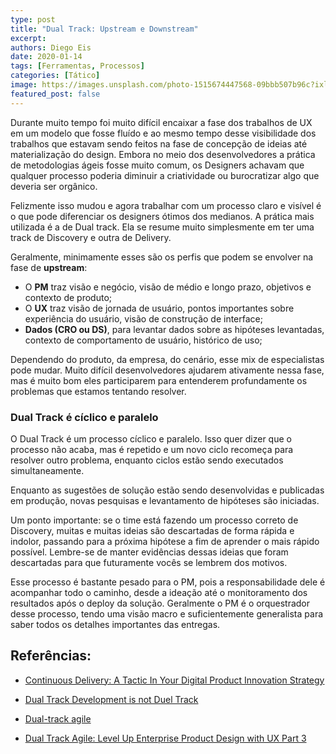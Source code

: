 ```yaml
---
type: post
title: "Dual Track: Upstream e Downstream"
excerpt: 
authors: Diego Eis
date: 2020-01-14
tags: [Ferramentas, Processos]
categories: [Tático]
image: https://images.unsplash.com/photo-1515674447568-09bbb507b96c?ixlib=rb-1.2.1&ixid=eyJhcHBfaWQiOjEyMDd9&auto=format&fit=crop&w=2797&q=80
featured_post: false
---
```


Durante muito tempo foi muito difícil encaixar a fase dos trabalhos de
UX em um modelo que fosse fluído e ao mesmo tempo desse visibilidade dos
trabalhos que estavam sendo feitos na fase de concepção de ideias até
materialização do design. Embora no meio dos desenvolvedores a prática
de metodologias ágeis fosse muito comum, os Designers achavam que
qualquer processo poderia diminuir a criatividade ou burocratizar algo
que deveria ser orgânico.

Felizmente isso mudou e agora trabalhar com um processo claro e visível
é o que pode diferenciar os designers ótimos dos medianos. A prática
mais utilizada é a de Dual track. Ela se resume muito simplesmente em
ter uma track de Discovery e outra de Delivery.

Geralmente, minimamente esses são os perfis que podem se envolver na
fase de **upstream**:

- O **PM** traz visão e negócio, visão de médio e longo prazo, objetivos
e contexto de produto;
- O **UX** traz visão de jornada de usuário, pontos importantes sobre
experiência do usuário, visão de construção de interface;
- **Dados (CRO ou DS)**, para levantar dados sobre as hipóteses
levantadas, contexto de comportamento de usuário, histórico de uso;

Dependendo do produto, da empresa, do cenário, esse mix de especialistas
pode mudar. Muito difícil desenvolvedores ajudarem ativamente nessa
fase, mas é muito bom eles participarem para entenderem profundamente os
problemas que estamos tentando resolver.

### Dual Track é cíclico e paralelo

O Dual Track é um processo cíclico e paralelo. Isso quer dizer que o
processo não acaba, mas é repetido e um novo ciclo recomeça para
resolver outro problema, enquanto ciclos estão sendo executados
simultaneamente.

Enquanto as sugestões de solução estão sendo desenvolvidas e publicadas
em produção, novas pesquisas e levantamento de hipóteses são iniciadas.

Um ponto importante: se o time está fazendo um processo correto de
Discovery, muitas e muitas ideias são descartadas de forma rápida e
indolor, passando para a próxima hipótese a fim de aprender o mais
rápido possível. Lembre-se de manter evidências dessas ideias que foram
descartadas para que futuramente vocês se lembrem dos motivos.

Esse processo é bastante pesado para o PM, pois a responsabilidade dele
é acompanhar todo o caminho, desde a ideação até o monitoramento dos
resultados após o deploy da solução. Geralmente o PM é o orquestrador
desse processo, tendo uma visão macro e suficientemente generalista para
saber todos os detalhes importantes das entregas.

Referências:
-----------

-   [Continuous Delivery: A Tactic In Your Digital Product Innovation
    Strategy](https://medium.com/@gnakan/continuous-delivery-a-tactic-in-your-digital-product-innovation-strategy-877dbe8cb0a)

-   [Dual Track Development is not Duel
    Track](https://www.jpattonassociates.com/dual-track-development/)

-   [Dual-track agile](https://scrumandkanban.co.uk/dual-track-agile/)

-   [Dual Track Agile: Level Up Enterprise Product Design with UX Part
    3](https://medium.com/@dannyvigil/dual-track-agile-level-up-enterprise-product-design-with-ux-part-3-25cafc1d6aa5)